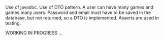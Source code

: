Use of javadoc.
Use of DTO pattern.
A user can have many games and games many users.
Password and email must have to be saved in the database, but not returned, so a DTO is implemented.
Asserts are used in testing.

WORKING IN PROGRESS ...